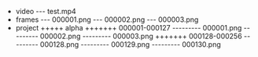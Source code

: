 + video
--- test.mp4
+ frames
--- 000001.png
--- 000002.png
--- 000003.png
+ project
+++++ alpha
+++++++ 000001-000127
--------- 000001.png
--------- 000002.png
--------- 000003.png
+++++++ 000128-000256
--------- 000128.png
--------- 000129.png
--------- 000130.png